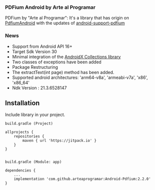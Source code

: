 ### PDFium Android by Arte al Programar

PDFium by "Arte al Programar": It's a library that has origin on [PdfiumAndroid](https://github.com/barteksc/PdfiumAndroid) with the updates of [android-support-pdfium](https://github.com/benjinus/android-support-pdfium)

### News
- Support from Android API 16+
- Target Sdk Version 30
- Minimal integration of the [AndroidX Collections library](https://developer.android.com/jetpack/androidx/releases/collection)
- Two classes of exceptions have been added
- Package Restructuring
- The extractText(int page) method has been added.
- Supported android architectures: 'arm64-v8a', 'armeabi-v7a', 'x86', 'x86_64'
- Ndk Version : 21.3.6528147

## Installation

Include library in your project.

```
build.gradle (Project)

allprojects {
    repositories {
        maven { url 'https://jitpack.io' }
    }
}


build.gradle (Module: app)

dependencies {
    ...
    implementation 'com.github.arteaprogramar:Android-Pdfium:2.2.0'
}
```
